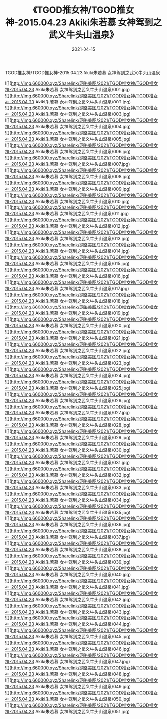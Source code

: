 ﻿---
layout: post
title:  《TGOD推女神/TGOD推女神-2015.04.23 Akiki朱若慕 女神驾到之武义牛头山温泉》
date:   2021-04-15
img: http://img.660000.xyz/Sharelink/网络美图/2021/TGOD推女神/TGOD推女神-2015.04.23 Akiki朱若慕 女神驾到之武义牛头山温泉/000.jpg
categories: [美女, 清纯, 唯美]
---

TGOD推女神/TGOD推女神-2015.04.23 Akiki朱若慕 女神驾到之武义牛头山温泉

 ![](http://img.660000.xyz/Sharelink/网络美图/2021/TGOD推女神/TGOD推女神-2015.04.23 Akiki朱若慕 女神驾到之武义牛头山温泉/001.jpg) <br>![](http://img.660000.xyz/Sharelink/网络美图/2021/TGOD推女神/TGOD推女神-2015.04.23 Akiki朱若慕 女神驾到之武义牛头山温泉/002.jpg) <br>![](http://img.660000.xyz/Sharelink/网络美图/2021/TGOD推女神/TGOD推女神-2015.04.23 Akiki朱若慕 女神驾到之武义牛头山温泉/003.jpg) <br>![](http://img.660000.xyz/Sharelink/网络美图/2021/TGOD推女神/TGOD推女神-2015.04.23 Akiki朱若慕 女神驾到之武义牛头山温泉/004.jpg) <br>![](http://img.660000.xyz/Sharelink/网络美图/2021/TGOD推女神/TGOD推女神-2015.04.23 Akiki朱若慕 女神驾到之武义牛头山温泉/005.jpg) <br>![](http://img.660000.xyz/Sharelink/网络美图/2021/TGOD推女神/TGOD推女神-2015.04.23 Akiki朱若慕 女神驾到之武义牛头山温泉/006.jpg) <br>![](http://img.660000.xyz/Sharelink/网络美图/2021/TGOD推女神/TGOD推女神-2015.04.23 Akiki朱若慕 女神驾到之武义牛头山温泉/007.jpg) <br>![](http://img.660000.xyz/Sharelink/网络美图/2021/TGOD推女神/TGOD推女神-2015.04.23 Akiki朱若慕 女神驾到之武义牛头山温泉/008.jpg) <br>![](http://img.660000.xyz/Sharelink/网络美图/2021/TGOD推女神/TGOD推女神-2015.04.23 Akiki朱若慕 女神驾到之武义牛头山温泉/009.jpg) <br>![](http://img.660000.xyz/Sharelink/网络美图/2021/TGOD推女神/TGOD推女神-2015.04.23 Akiki朱若慕 女神驾到之武义牛头山温泉/010.jpg) <br>![](http://img.660000.xyz/Sharelink/网络美图/2021/TGOD推女神/TGOD推女神-2015.04.23 Akiki朱若慕 女神驾到之武义牛头山温泉/011.jpg) <br>![](http://img.660000.xyz/Sharelink/网络美图/2021/TGOD推女神/TGOD推女神-2015.04.23 Akiki朱若慕 女神驾到之武义牛头山温泉/012.jpg) <br>![](http://img.660000.xyz/Sharelink/网络美图/2021/TGOD推女神/TGOD推女神-2015.04.23 Akiki朱若慕 女神驾到之武义牛头山温泉/013.jpg) <br>![](http://img.660000.xyz/Sharelink/网络美图/2021/TGOD推女神/TGOD推女神-2015.04.23 Akiki朱若慕 女神驾到之武义牛头山温泉/014.jpg) <br>![](http://img.660000.xyz/Sharelink/网络美图/2021/TGOD推女神/TGOD推女神-2015.04.23 Akiki朱若慕 女神驾到之武义牛头山温泉/015.jpg) <br>![](http://img.660000.xyz/Sharelink/网络美图/2021/TGOD推女神/TGOD推女神-2015.04.23 Akiki朱若慕 女神驾到之武义牛头山温泉/016.jpg) <br>![](http://img.660000.xyz/Sharelink/网络美图/2021/TGOD推女神/TGOD推女神-2015.04.23 Akiki朱若慕 女神驾到之武义牛头山温泉/017.jpg) <br>![](http://img.660000.xyz/Sharelink/网络美图/2021/TGOD推女神/TGOD推女神-2015.04.23 Akiki朱若慕 女神驾到之武义牛头山温泉/018.jpg) <br>![](http://img.660000.xyz/Sharelink/网络美图/2021/TGOD推女神/TGOD推女神-2015.04.23 Akiki朱若慕 女神驾到之武义牛头山温泉/019.jpg) <br>![](http://img.660000.xyz/Sharelink/网络美图/2021/TGOD推女神/TGOD推女神-2015.04.23 Akiki朱若慕 女神驾到之武义牛头山温泉/020.jpg) <br>![](http://img.660000.xyz/Sharelink/网络美图/2021/TGOD推女神/TGOD推女神-2015.04.23 Akiki朱若慕 女神驾到之武义牛头山温泉/021.jpg) <br>![](http://img.660000.xyz/Sharelink/网络美图/2021/TGOD推女神/TGOD推女神-2015.04.23 Akiki朱若慕 女神驾到之武义牛头山温泉/022.jpg) <br>![](http://img.660000.xyz/Sharelink/网络美图/2021/TGOD推女神/TGOD推女神-2015.04.23 Akiki朱若慕 女神驾到之武义牛头山温泉/023.jpg) <br>![](http://img.660000.xyz/Sharelink/网络美图/2021/TGOD推女神/TGOD推女神-2015.04.23 Akiki朱若慕 女神驾到之武义牛头山温泉/024.jpg) <br>![](http://img.660000.xyz/Sharelink/网络美图/2021/TGOD推女神/TGOD推女神-2015.04.23 Akiki朱若慕 女神驾到之武义牛头山温泉/025.jpg) <br>![](http://img.660000.xyz/Sharelink/网络美图/2021/TGOD推女神/TGOD推女神-2015.04.23 Akiki朱若慕 女神驾到之武义牛头山温泉/026.jpg) <br>![](http://img.660000.xyz/Sharelink/网络美图/2021/TGOD推女神/TGOD推女神-2015.04.23 Akiki朱若慕 女神驾到之武义牛头山温泉/027.jpg) <br>![](http://img.660000.xyz/Sharelink/网络美图/2021/TGOD推女神/TGOD推女神-2015.04.23 Akiki朱若慕 女神驾到之武义牛头山温泉/028.jpg) <br>![](http://img.660000.xyz/Sharelink/网络美图/2021/TGOD推女神/TGOD推女神-2015.04.23 Akiki朱若慕 女神驾到之武义牛头山温泉/029.jpg) <br>![](http://img.660000.xyz/Sharelink/网络美图/2021/TGOD推女神/TGOD推女神-2015.04.23 Akiki朱若慕 女神驾到之武义牛头山温泉/030.jpg) <br>![](http://img.660000.xyz/Sharelink/网络美图/2021/TGOD推女神/TGOD推女神-2015.04.23 Akiki朱若慕 女神驾到之武义牛头山温泉/031.jpg) <br>![](http://img.660000.xyz/Sharelink/网络美图/2021/TGOD推女神/TGOD推女神-2015.04.23 Akiki朱若慕 女神驾到之武义牛头山温泉/032.jpg) <br>![](http://img.660000.xyz/Sharelink/网络美图/2021/TGOD推女神/TGOD推女神-2015.04.23 Akiki朱若慕 女神驾到之武义牛头山温泉/033.jpg) <br>![](http://img.660000.xyz/Sharelink/网络美图/2021/TGOD推女神/TGOD推女神-2015.04.23 Akiki朱若慕 女神驾到之武义牛头山温泉/034.jpg) <br>![](http://img.660000.xyz/Sharelink/网络美图/2021/TGOD推女神/TGOD推女神-2015.04.23 Akiki朱若慕 女神驾到之武义牛头山温泉/035.jpg) <br>![](http://img.660000.xyz/Sharelink/网络美图/2021/TGOD推女神/TGOD推女神-2015.04.23 Akiki朱若慕 女神驾到之武义牛头山温泉/036.jpg) <br>![](http://img.660000.xyz/Sharelink/网络美图/2021/TGOD推女神/TGOD推女神-2015.04.23 Akiki朱若慕 女神驾到之武义牛头山温泉/037.jpg) <br>![](http://img.660000.xyz/Sharelink/网络美图/2021/TGOD推女神/TGOD推女神-2015.04.23 Akiki朱若慕 女神驾到之武义牛头山温泉/038.jpg) <br>![](http://img.660000.xyz/Sharelink/网络美图/2021/TGOD推女神/TGOD推女神-2015.04.23 Akiki朱若慕 女神驾到之武义牛头山温泉/039.jpg) <br>![](http://img.660000.xyz/Sharelink/网络美图/2021/TGOD推女神/TGOD推女神-2015.04.23 Akiki朱若慕 女神驾到之武义牛头山温泉/040.jpg) <br>![](http://img.660000.xyz/Sharelink/网络美图/2021/TGOD推女神/TGOD推女神-2015.04.23 Akiki朱若慕 女神驾到之武义牛头山温泉/041.jpg) <br>![](http://img.660000.xyz/Sharelink/网络美图/2021/TGOD推女神/TGOD推女神-2015.04.23 Akiki朱若慕 女神驾到之武义牛头山温泉/042.jpg) <br>![](http://img.660000.xyz/Sharelink/网络美图/2021/TGOD推女神/TGOD推女神-2015.04.23 Akiki朱若慕 女神驾到之武义牛头山温泉/043.jpg) <br>![](http://img.660000.xyz/Sharelink/网络美图/2021/TGOD推女神/TGOD推女神-2015.04.23 Akiki朱若慕 女神驾到之武义牛头山温泉/044.jpg) <br>![](http://img.660000.xyz/Sharelink/网络美图/2021/TGOD推女神/TGOD推女神-2015.04.23 Akiki朱若慕 女神驾到之武义牛头山温泉/045.jpg) <br>![](http://img.660000.xyz/Sharelink/网络美图/2021/TGOD推女神/TGOD推女神-2015.04.23 Akiki朱若慕 女神驾到之武义牛头山温泉/046.jpg) <br>![](http://img.660000.xyz/Sharelink/网络美图/2021/TGOD推女神/TGOD推女神-2015.04.23 Akiki朱若慕 女神驾到之武义牛头山温泉/047.jpg) <br>![](http://img.660000.xyz/Sharelink/网络美图/2021/TGOD推女神/TGOD推女神-2015.04.23 Akiki朱若慕 女神驾到之武义牛头山温泉/048.jpg) <br>![](http://img.660000.xyz/Sharelink/网络美图/2021/TGOD推女神/TGOD推女神-2015.04.23 Akiki朱若慕 女神驾到之武义牛头山温泉/049.jpg) <br>![](http://img.660000.xyz/Sharelink/网络美图/2021/TGOD推女神/TGOD推女神-2015.04.23 Akiki朱若慕 女神驾到之武义牛头山温泉/050.jpg) <br>![](http://img.660000.xyz/Sharelink/网络美图/2021/TGOD推女神/TGOD推女神-2015.04.23 Akiki朱若慕 女神驾到之武义牛头山温泉/051.jpg) <br>